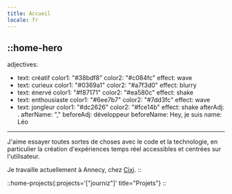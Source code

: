 ```yaml
---
title: Accueil
locale: fr
---
```


::home-hero
---
adjectives:
  - text: créatif
    color1: "#38bdf8"
    color2: "#c084fc"
    effect: wave
  - text: curieux
    color1: "#0369a1"
    color2: "#a7f3d0"
    effect: blurry
  - text: énervé
    color1: "#f87171"
    color2: "#ea580c"
    effect: shake
  - text: enthousiaste
    color1: "#6ee7b7"
    color2: "#7dd3fc"
    effect: wave
  - text: jongleur
    color1: "#dc2626"
    color2: "#fce14b"
    effect: shake
afterAdj: .
afterName: ","
beforeAdj: développeur
beforeName: Hey, je suis
name: Léo
---
J'aime essayer toutes sortes de choses avec le code et la technologie, en particulier la création d'expériences temps réel accessibles et centrées sur l'utilisateur.

Je travaille actuellement à Annecy, chez [Cixi](https://www.cixi.life/).
::

::home-projects{:projects='["journiz"]' title="Projets"}
::
